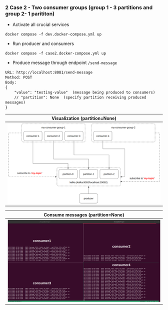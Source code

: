 ### 2 Case 2 - Two consumer groups (group 1 - 3 partitions and group 2- 1 parititon)

- Activate all crucial services

```
docker compose -f dev.docker-compose.yml up
```

- Run producer and consumers

```
docker compose -f case2.docker-compose.yml up
```

- Produce message through endpoint `/send-message`

```
URL: http://localhost:8081/send-message
Method: POST
Body:
{
    "value": "testing-value"  (message being produced to consumers)
    // "partition": None  (specify partition receiving produced messages)
}
```

| Visualization (partition=None)                             |
| ---------------------------------------------------------- |
| <img src="./figures/case-2-visualization.png" width="800"> |

| Consume messages (partition=None)                             |
| ------------------------------------------------------------- |
| <img src="./figures/case-2-consume-messages.png" width="800"> |
